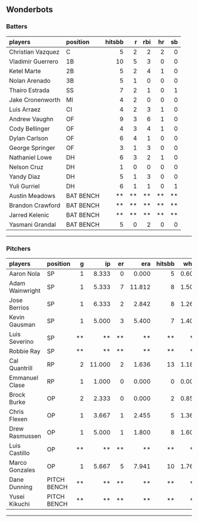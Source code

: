 ## Wonderbots

### Batters

 
|players           |position  | hitsbb|  r| rbi| hr| sb| 
|:-----------------|:---------|------:|--:|---:|--:|--:| 
|Christian Vazquez |C         |      5|  2|   2|  2|  0| 
|Vladimir Guerrero |1B        |     10|  5|   3|  0|  0| 
|Ketel Marte       |2B        |      5|  2|   4|  1|  0| 
|Nolan Arenado     |3B        |      5|  1|   0|  0|  0| 
|Thairo Estrada    |SS        |      7|  2|   1|  0|  1| 
|Jake Cronenworth  |MI        |      4|  2|   0|  0|  0| 
|Luis Arraez       |CI        |      4|  2|   3|  1|  0| 
|Andrew Vaughn     |OF        |      9|  3|   6|  1|  0| 
|Cody Bellinger    |OF        |      4|  3|   4|  1|  0| 
|Dylan Carlson     |OF        |      6|  4|   1|  0|  0| 
|George Springer   |OF        |      3|  1|   3|  0|  0| 
|Nathaniel Lowe    |DH        |      6|  3|   2|  1|  0| 
|Nelson Cruz       |DH        |      1|  0|   0|  0|  0| 
|Yandy Diaz        |DH        |      5|  1|   3|  0|  0| 
|Yuli Gurriel      |DH        |      6|  1|   1|  0|  1| 
|Austin Meadows    |BAT BENCH |     **| **|  **| **| **| 
|Brandon Crawford  |BAT BENCH |     **| **|  **| **| **| 
|Jarred Kelenic    |BAT BENCH |     **| **|  **| **| **| 
|Yasmani Grandal   |BAT BENCH |      5|  0|   2|  0|  0| 


* * *

### Pitchers

 
|players         |position    |  g|     ip| er|    era| hitsbb|  whip| so|  w| sv| 
|:---------------|:-----------|--:|------:|--:|------:|------:|-----:|--:|--:|--:| 
|Aaron Nola      |SP          |  1|  8.333|  0|  0.000|      5| 0.600| 10|  1|  0| 
|Adam Wainwright |SP          |  1|  5.333|  7| 11.812|      8| 1.500|  2|  0|  0| 
|Jose Berrios    |SP          |  1|  6.333|  2|  2.842|      8| 1.263|  7|  0|  0| 
|Kevin Gausman   |SP          |  1|  5.000|  3|  5.400|      7| 1.400| 10|  1|  0| 
|Luis Severino   |SP          | **|     **| **|     **|     **|    **| **| **| **| 
|Robbie Ray      |SP          | **|     **| **|     **|     **|    **| **| **| **| 
|Cal Quantrill   |RP          |  2| 11.000|  2|  1.636|     13| 1.182|  9|  2|  0| 
|Emmanuel Clase  |RP          |  1|  1.000|  0|  0.000|      0| 0.000|  0|  0|  1| 
|Brock Burke     |OP          |  2|  2.333|  0|  0.000|      2| 0.857|  2|  0|  0| 
|Chris Flexen    |OP          |  1|  3.667|  1|  2.455|      5| 1.364|  3|  0|  0| 
|Drew Rasmussen  |OP          |  1|  5.000|  1|  1.800|      8| 1.600|  4|  1|  0| 
|Luis Castillo   |OP          | **|     **| **|     **|     **|    **| **| **| **| 
|Marco Gonzales  |OP          |  1|  5.667|  5|  7.941|     10| 1.765|  2|  0|  0| 
|Dane Dunning    |PITCH BENCH | **|     **| **|     **|     **|    **| **| **| **| 
|Yusei Kikuchi   |PITCH BENCH | **|     **| **|     **|     **|    **| **| **| **| 


* * *


